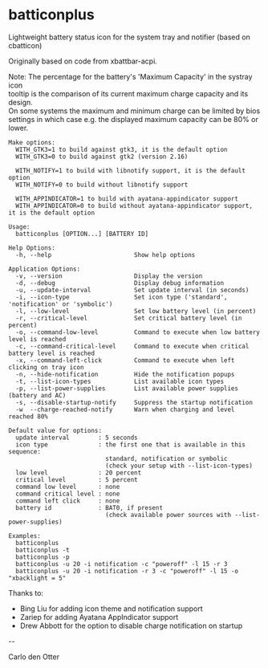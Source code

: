 # batticonplus
Lightweight battery status icon for the system tray and notifier (based on cbatticon)

Originally based on code from xbattbar-acpi.

Note: The percentage for the battery's 'Maximum Capacity' in the systray icon\
tooltip is the comparison of its current maximum charge capacity and its design.\
On some systems the maximum and minimum charge can be limited by bios\
settings in which case e.g. the displayed maximum capacity can be 80% or lower.

`Make options:`\
`  WITH_GTK3=1 to build against gtk3, it is the default option`\
`  WITH_GTK3=0 to build against gtk2 (version 2.16)`

`  WITH_NOTIFY=1 to build with libnotify support, it is the default option`\
`  WITH_NOTIFY=0 to build without libnotify support`

`  WITH_APPINDICATOR=1 to build with ayatana-appindicator support`\
`  WITH_APPINDICATOR=0 to build without ayatana-appindicator support, it is the default option`

`Usage:`\
`  batticonplus [OPTION...] [BATTERY ID]`

`Help Options:`\
`  -h, --help                       Show help options`

`Application Options:`\
`  -v, --version                    Display the version`\
`  -d, --debug                      Display debug information`\
`  -u, --update-interval            Set update interval (in seconds)`\
`  -i, --icon-type                  Set icon type ('standard', 'notification' or 'symbolic')`\
`  -l, --low-level                  Set low battery level (in percent)`\
`  -r, --critical-level             Set critical battery level (in percent)`\
`  -o, --command-low-level          Command to execute when low battery level is reached`\
`  -c, --command-critical-level     Command to execute when critical battery level is reached`\
`  -x, --command-left-click         Command to execute when left clicking on tray icon`\
`  -n, --hide-notification          Hide the notification popups`\
`  -t, --list-icon-types            List available icon types`\
`  -p, --list-power-supplies        List available power supplies (battery and AC)`\
`  -s, --disable-startup-notify     Suppress the startup notification`\
`  -w  --charge-reached-notify      Warn when charging and level reached 80%`

`Default value for options:`\
`  update interval        : 5 seconds`\
`  icon type              : the first one that is available in this sequence:`\
`                           standard, notification or symbolic`\
`                           (check your setup with --list-icon-types)`\
`  low level              : 20 percent`\
`  critical level         : 5 percent`\
`  command low level      : none`\
`  command critical level : none`\
`  command left click     : none`\
`  battery id             : BAT0, if present`\
`                           (check available power sources with --list-power-supplies)`

`Examples:`\
`  batticonplus`\
`  batticonplus -t`\
`  batticonplus -p`\
`  batticonplus -u 20 -i notification -c "poweroff" -l 15 -r 3`\
`  batticonplus -u 20 -i notification -r 3 -c "poweroff" -l 15 -o "xbacklight = 5"`

Thanks to:
  - Bing Liu for adding icon theme and notification support
  - Zariep for adding Ayatana AppIndicator support
  - Drew Abbott for the option to disable charge notification on startup

--

 Carlo den Otter

